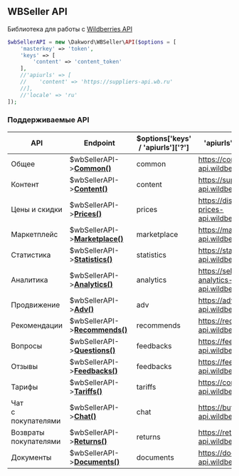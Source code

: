 ## WBSeller API
Библиотека для работы с [Wildberries API](https://openapi.wb.ru)

```php
$wbSellerAPI = new \Dakword\WBSeller\API($options = [
    'masterkey' => 'token',
    'keys' => [
        'content' => 'content_token'
    ],
    //'apiurls' => [
    //    'content' => 'https://suppliers-api.wb.ru'
    //],
    //'locale' => 'ru'
]);
```

### Поддерживаемые API

| API | Endpoint | $options['keys' / 'apiurls']['?'] | 'apiurls' defaults |
| --- | -------- | --------------------------------- | ------------------ |
| Общее                    | $wbSellerAPI->[**Common()**](Common.md)                 | сommon      | https://common-api.wildberries.ru
| Контент                  | $wbSellerAPI->[**Content()**](/docs/Content.md)         | content     | https://suppliers-api.wildberries.ru
| Цены и скидки            | $wbSellerAPI->[**Prices()**](/docs/Prices.md)           | prices      | https://discounts-prices-api.wildberries.ru
| Маркетплейс              | $wbSellerAPI->[**Marketplace()**](/docs/Marketplace.md) | marketplace | https://marketplace-api.wildberries.ru
| Статистика               | $wbSellerAPI->[**Statistics()**](/docs/Statistics.md)   | statistics  | https://statistics-api.wildberries.ru
| Аналитика                | $wbSellerAPI->[**Analytics()**](/docs/Analytics.md)     | analytics   | https://seller-analytics-api.wildberries.ru
| Продвижение              | $wbSellerAPI->[**Adv()**](/docs/Adv.md)                 | adv         | https://advert-api.wildberries.ru
| Рекомендации             | $wbSellerAPI->[**Recommends()**](Recommends.md)         | recommends  | https://recommend-api.wildberries.ru
| Вопросы                  | $wbSellerAPI->[**Questions()**](Questions.md)           | feedbacks   | https://feedbacks-api.wildberries.ru
| Отзывы                   | $wbSellerAPI->[**Feedbacks()**](Feedbacks.md)           | feedbacks   | https://feedbacks-api.wildberries.ru
| Тарифы                   | $wbSellerAPI->[**Tariffs()**](Tariffs.md)               | tariffs     | https://common-api.wildberries.ru
| Чат<br>с покупателями    | $wbSellerAPI->[**Chat()**](Chat.md)                     | chat        | https://buyer-chat-api.wildberries.ru
| Возвраты<br>покупателями | $wbSellerAPI->[**Returns()**](Returns.md)               | returns     | https://returns-api.wildberries.ru
| Документы                | $wbSellerAPI->[**Documents()**](Documents.md)           | documents   | https://documents-api.wildberries.ru
